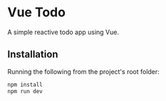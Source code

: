 # Vue Todo

A simple reactive todo app using Vue.

## Installation

Running the following from the project's root folder:

```sh
npm install
npm run dev
```
